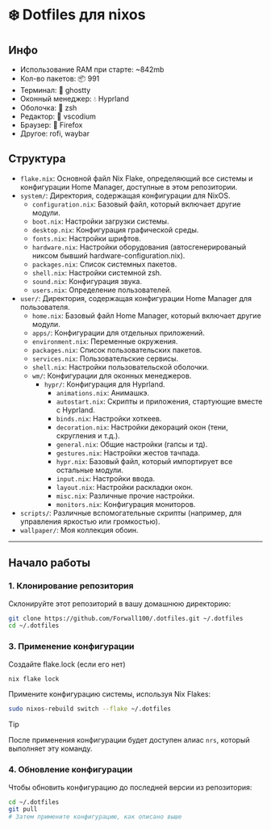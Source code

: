 # ❄️ Dotfiles для nixos

## Инфо
- Использование RAM при старте: ~842mb
- Кол-во пакетов: 📦 991
- Терминал: 👻 ghostty
- Оконный менеджер: 💧 Hyprland
- Оболочка: 🐢 zsh
- Редактор: 📝 vscodium
- Браузер: 🦊 Firefox
- Другое: rofi, waybar

## Структура

*   `flake.nix`: Основной файл Nix Flake, определяющий все системы и конфигурации Home Manager, доступные в этом репозитории.
*   `system/`: Директория, содержащая конфигурации для NixOS.
    *   `configuration.nix`: Базовый файл, который включает другие модули.
    *   `boot.nix`: Настройки загрузки системы.
    *   `desktop.nix`: Конфигурация графической среды.
    *   `fonts.nix`: Настройки шрифтов.
    *   `hardware.nix`: Настройки оборудования (автосгенерированый никсом бывший hardware-configuration.nix).
    *   `packages.nix`: Список системных пакетов.
    *   `shell.nix`: Настройки системной zsh.
    *   `sound.nix`: Конфигурация звука.
    *   `users.nix`: Определение пользователей.
*   `user/`: Директория, содержащая конфигурации Home Manager для пользователя.
    *   `home.nix`: Базовый файл Home Manager, который включает другие модули.
    *   `apps/`: Конфигурации для отдельных приложений.
    *   `environment.nix`: Переменные окружения.
    *   `packages.nix`: Список пользовательских пакетов.
    *   `services.nix`: Пользовательские сервисы.
    *   `shell.nix`: Настройки пользовательской оболочки.
    *   `wm/`: Конфигурации для оконных менеджеров.
        *   `hypr/`: Конфигурация для Hyprland.
            *   `animations.nix`: Анимашкэ.
            *   `autostart.nix`: Скрипты и приложения, стартующие вместе с Hyprland.
            *   `binds.nix`: Настройки хоткеев.
            *   `decoration.nix`: Настройки декораций окон (тени, скругления и т.д.).
            *   `general.nix`: Общие настройки (гапсы и тд).
            *   `gestures.nix`: Настройки жестов тачпада.
            *   `hypr.nix`: Базовый файл, который импортирует все остальные модули.
            *   `input.nix`: Настройки ввода.
            *   `layout.nix`: Настройки раскладки окон.
            *   `misc.nix`: Различные прочие настройки.
            *   `monitors.nix`: Конфигурация мониторов.
*   `scripts/`: Различные вспомогательные скрипты (например, для управления яркостью или громкостью).
*   `wallpaper/`: Моя коллекция обоин.

---

## Начало работы

### 1. Клонирование репозитория

Склонируйте этот репозиторий в вашу домашнюю директорию:

```bash
git clone https://github.com/Forwall100/.dotfiles.git ~/.dotfiles
cd ~/.dotfiles
```


### 3. Применение конфигурации

Создайте flake.lock (если его нет)
```bash
nix flake lock
```

Примените конфигурацию системы, используя Nix Flakes:

```bash
sudo nixos-rebuild switch --flake ~/.dotfiles
```

> [!TIP]
> После применения конфигурации будет доступен алиас `nrs`, который выполняет эту команду.

### 4. Обновление конфигурации

Чтобы обновить конфигурацию до последней версии из репозитория:

```bash
cd ~/.dotfiles
git pull
# Затем примените конфигурацию, как описано выше
```
